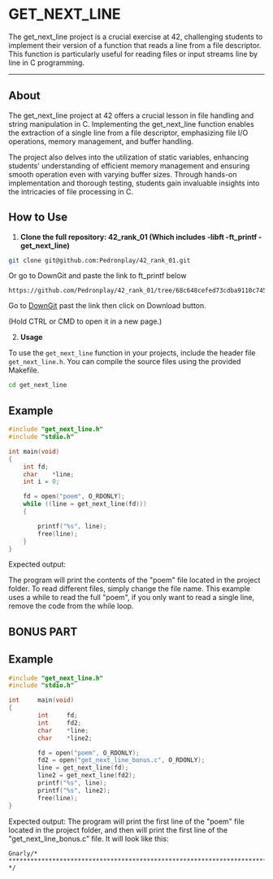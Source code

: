 # GET_NEXT_LINE

The get_next_line project is a crucial exercise at 42, challenging students to implement their version of a function that reads a line from a file descriptor. This function is particularly useful for reading files or input streams line by line in C programming.

---

## About

The get_next_line project at 42 offers a crucial lesson in file handling and string manipulation in C. Implementing the get_next_line function enables the extraction of a single line from a file descriptor, emphasizing file I/O operations, memory management, and buffer handling.

The project also delves into the utilization of static variables, enhancing students' understanding of efficient memory management and ensuring smooth operation even with varying buffer sizes. Through hands-on implementation and thorough testing, students gain invaluable insights into the intricacies of file processing in C.

## How to Use

1. **Clone the full repository: 42_rank_01 (Which includes -libft -ft_printf -get_next_line)**

```bash --
git clone git@github.com:Pedronplay/42_rank_01.git
``` 
 Or go to DownGit and paste the link to ft_printf below 
```
https://github.com/Pedronplay/42_rank_01/tree/68c648cefed73cdba9110c745daf5bacc9aca0e6/get_next_line
```
<p>Go to <a href="https://minhaskamal.github.io/DownGit/#/home" target="_blank">DownGit</a> past the link then click on Download button.</p>
<p>(Hold CTRL or CMD to open it in a new page.)</p>

2. **Usage**

To use the `get_next_line` function in your projects, include the header file `get_next_line.h`. You can compile the source files using the provided Makefile.

```bash
cd get_next_line
```

## Example

```c
#include "get_next_line.h"
#include "stdio.h"

int	main(void)
{
	int	fd;
	char	*line;
 	int i = 0;

	fd = open("poem", O_RDONLY);
	while ((line = get_next_line(fd)))
	{

		printf("%s", line);
		free(line);
	}
}
```

Expected output:

The program will print the contents of the "poem" file located in the project folder. 
To read different files, simply change the file name. 
This example uses a while to read the full "poem", if you only want to read a single line, remove the code from the while loop.

## BONUS PART


## Example 
```c
#include "get_next_line.h"
#include "stdio.h"

int     main(void)
{
        int     fd;
        int     fd2;
        char    *line;
        char    *line2;

        fd = open("poem", O_RDONLY);
        fd2 = open("get_next_line_bonus.c", O_RDONLY);
        line = get_next_line(fd);
        line2 = get_next_line(fd2);
        printf("%s", line);
        printf("%s", line2);
        free(line);
}
```
Expected output:
The program will print the first line of the "poem" file located in the project folder, and then will print the first line of the "get_next_line_bonus.c" file.
It will look like this: 
```
Gnarly/* ************************************************************************** */
```



